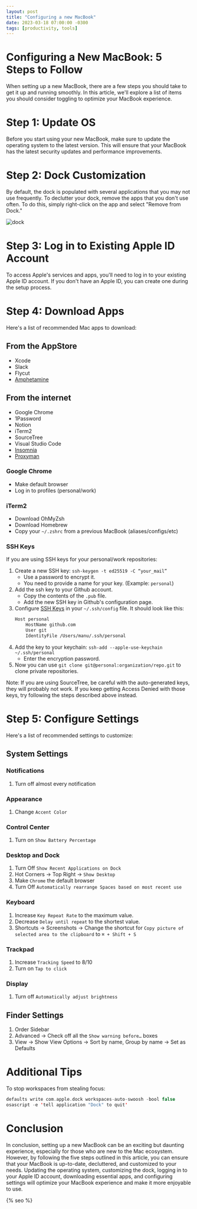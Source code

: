 ```yaml
---
layout: post
title: "Configuring a new MacBook"
date: 2023-03-18 07:00:00 -0300
tags: [productivity, tools]
---
```


# Configuring a New MacBook: 5 Steps to Follow

When setting up a new MacBook, there are a few steps you should take to get it up and running smoothly. In this article, we'll explore a list of items you should consider toggling to optimize your MacBook experience.

# Step 1: Update OS
Before you start using your new MacBook, make sure to update the operating system to the latest version. This will ensure that your MacBook has the latest security updates and performance improvements.

# Step 2: Dock Customization
By default, the dock is populated with several applications that you may not use frequently. To declutter your dock, remove the apps that you don't use often. To do this, simply right-click on the app and select "Remove from Dock."

![dock]({{static.static_files}}/resources/configuring-new-macbook/dock.png)

# Step 3: Log in to Existing Apple ID Account
To access Apple's services and apps, you'll need to log in to your existing Apple ID account. If you don't have an Apple ID, you can create one during the setup process.

# Step 4: Download Apps
Here's a list of recommended Mac apps to download:

## From the AppStore
* Xcode
* Slack
* Flycut
* [Amphetamine](https://apps.apple.com/us/app/amphetamine/id937984704?mt=12)

## From the internet
* Google Chrome
* 1Password
* Notion
* iTerm2
* SourceTree
* Visual Studio Code
* [Insomnia](https://insomnia.rest/)
* [Proxyman](https://proxyman.io/)

### Google Chrome
- Make default browser
- Log in to profiles (personal/work)

### iTerm2
- Download OhMyZsh
- Download Homebrew
- Copy your `~/.zshrc` from a previous MacBook (aliases/configs/etc)

### SSH Keys
If you are using SSH keys for your personal/work repositories:
1. Create a new SSH key: `ssh-keygen -t ed25519 -C “your_mail”`
    - Use a password to encrypt it.
    - You need to provide a name for your key. (Example: `personal`)
2. Add the ssh key to your Github account.
    - Copy the contents of the `.pub` file.
    - Add the new SSH key in Github's configuration page.
3. Configure [SSH Keys](https://superuser.com/questions/232373/how-to-tell-git-which-private-key-to-use/1519694#1519694) in your `~/.ssh/config` file. 
    It should look like this:
    ```bash
    Host personal
        HostName github.com
        User git
        IdentityFile /Users/manu/.ssh/personal
    ```
4. Add the key to your keychain: `ssh-add --apple-use-keychain ~/.ssh/personal`
   - Enter the encryption password.
5. Now you can use `git clone git@personal:organization/repo.git` to clone private repositories.

Note: If you are using SourceTree, be careful with the auto-generated keys, they will probably not work. If you keep getting Access Denied with those keys, try following the steps described above instead.

# Step 5: Configure Settings
Here's a list of recommended settings to customize:

## System Settings

### Notifications

1. Turn off almost every notification

### Appearance

1. Change `Accent Color`

### Control Center

1. Turn on `Show Battery Percentage`

### Desktop and Dock

1. Turn Off `Show Recent Applications on Dock` 
2. Hot Corners → Top Right → `Show Desktop`
3. Make `Chrome` the default browser
4. Turn Off `Automatically rearrange Spaces based on most recent use`

### Keyboard

1. Increase `Key Repeat Rate` to the maximum value.
2. Decrease `Delay until repeat` to the shortest value.
3. Shortcuts -> Screenshots -> Change the shortcut for `Copy picture of selected area to the clipboard` to `⌘ + Shift + S`

### Trackpad

1. Increase `Tracking Speed` to 8/10
2. Turn on `Tap to click`

### Display

1. Turn off `Automatically adjust brightness`

## Finder Settings

1. Order Sidebar
2. Advanced → Check off all the `Show warning before…` boxes
3. View → Show View Options → Sort by name, Group by name → Set as Defaults

# Additional Tips

To stop workspaces from stealing focus:

```swift
defaults write com.apple.dock workspaces-auto-swoosh -bool false
osascript -e 'tell application "Dock" to quit'
```

# Conclusion
In conclusion, setting up a new MacBook can be an exciting but daunting experience, especially for those who are new to the Mac ecosystem. However, by following the five steps outlined in this article, you can ensure that your MacBook is up-to-date, decluttered, and customized to your needs. Updating the operating system, customizing the dock, logging in to your Apple ID account, downloading essential apps, and configuring settings will optimize your MacBook experience and make it more enjoyable to use.

<!-- Do not remove - SEO meta tags -->
{% seo %}